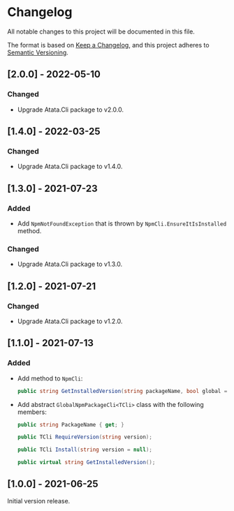 # Changelog

All notable changes to this project will be documented in this file.

The format is based on [Keep a Changelog](https://keepachangelog.com/en/1.0.0/),
and this project adheres to [Semantic Versioning](https://semver.org/spec/v2.0.0.html).

## [2.0.0] - 2022-05-10

### Changed

- Upgrade Atata.Cli package to v2.0.0.

## [1.4.0] - 2022-03-25

### Changed

- Upgrade Atata.Cli package to v1.4.0.

## [1.3.0] - 2021-07-23

### Added

- Add `NpmNotFoundException` that is thrown by `NpmCli.EnsureItIsInstalled` method.

### Changed

- Upgrade Atata.Cli package to v1.3.0.

## [1.2.0] - 2021-07-21

### Changed

- Upgrade Atata.Cli package to v1.2.0.

## [1.1.0] - 2021-07-13

### Added

- Add method to `NpmCli`:
  ```cs
  public string GetInstalledVersion(string packageName, bool global = false);
  ```
- Add abstract `GlobalNpmPackageCli<TCli>` class with the following members:
  ```cs
  public string PackageName { get; }

  public TCli RequireVersion(string version);

  public TCli Install(string version = null);

  public virtual string GetInstalledVersion();
  ```

## [1.0.0] - 2021-06-25

Initial version release.
